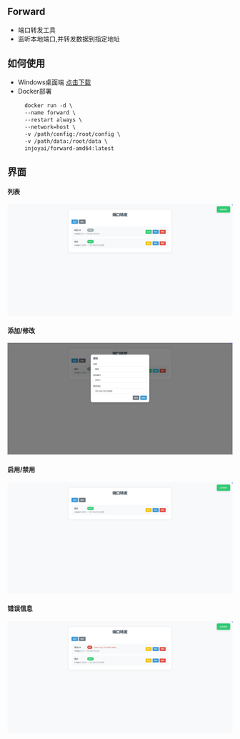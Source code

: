 ## Forward
* 端口转发工具
* 监听本地端口,并转发数据到指定地址

## 如何使用
* Windows桌面端
  [点击下载](https://github.com/injoyai/forward/releases/latest/download/forward-win-amd64.exe)
* Docker部署
  ```shell
    docker run -d \
    --name forward \
    --restart always \
    --network=host \
    -v /path/config:/root/config \
    -v /path/data:/root/data \
    injoyai/forward-amd64:latest
  ```
  
## 界面

#### 列表
![界面](docs/list.png)
#### 添加/修改
![界面](docs/update.png)
#### 启用/禁用
![界面](docs/enable.png)
#### 错误信息
![界面](docs/err.png)